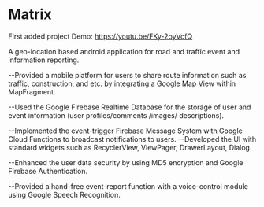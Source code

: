 # Matrix
First added project
Demo: https://youtu.be/FKy-2oyVcfQ

A geo-location based android application for road and traffic event and information reporting.

  --Provided a mobile platform for users to share route information such as traffic, construction, and etc. by integrating a Google Map View within MapFragment.
  
  --Used the Google Firebase Realtime Database for the storage of user and event information (user profiles/comments /images/ descriptions). 
  
  --Implemented the event-trigger Firebase Message System with Google Cloud Functions to broadcast notifications to users. 
  --Developed the UI with standard widgets such as RecyclerView, ViewPager, DrawerLayout, Dialog.
  
  --Enhanced the user data security by using MD5 encryption and Google Firebase Authentication.
  
  --Provided a hand-free event-report function with a voice-control module using Google Speech Recognition.


